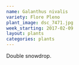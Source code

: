 ```yaml
---
name: Galanthus nivalis
variety: Flore Pleno
plant_image: dsc_7471.jpg
week_starting: 2017-02-09
layout: plants 
categories: plants 
---
```

Double snowdrop.